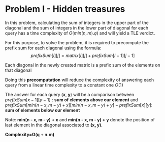 #  Problem I - Hidden treasures

In this problem, calculating the sum of integers in the upper part of the diagonal and the sum of integers in the lower part of diagonal for each query has a time complexity of $O(min(n,m).q)$ and will yield a TLE verdict.

For this purpose, to solve the problem, it is required to precompute the prefix sum for each diagonal using the formula: $$prefixSum[i][j] = matrix[i][j] + prefixSum[i - 1][j - 1]$$

Each diagonal in the newly created matrix is a prefix sum of the elements on that diagonal

Doing this **precomputation** will reduce the complexity of answering each query from a linear time complexity to a constant one $O(1)$

The answer for each query (**x**, **y**) will be a comparison between $prefixSum[x - 1][y - 1]$ : **sum of elements above our element** and $prefixSum[min(n - x, m - y) + x][min(n - x, m - y) + y] - prefixSum[x][y]$: **sum of elements below our element** 

Note:  **min(n - x, m - y) + x** and **min(n - x, m - y) + y** denote the position of last element in the diagonal associated to **(x, y)**.

**Complexity=O(q + n.m)**
